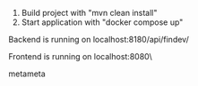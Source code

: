 1. Build project with "mvn clean install"
2. Start application with "docker compose up"

Backend is running on localhost:8180/api/findev/

Frontend is running on localhost:8080\

metameta
